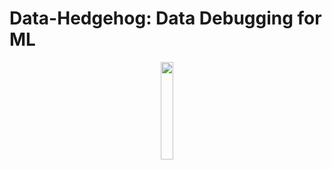 # Data-Hedgehog: Data Debugging for ML

<p align="center" width="10%">
    <img width="20%" src="https://github.com/user-attachments/assets/85aa48d4-ea02-48fc-a38c-34be4b3a43d0"> 
</p>

